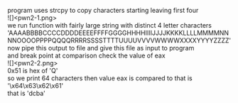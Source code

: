 program uses strcpy to copy characters starting leaving first four<br />
![]<pwn2-1.png><br />
we run function with fairly large string with distinct 4 letter characters <br /> 'AAAABBBBCCCCDDDDEEEEFFFFGGGGHHHHIIIIJJJJKKKKLLLLMMMMNNNNOOOOPPPPQQQQRRRRSSSSTTTTUUUUVVVVWWWWXXXXYYYYZZZZ' <br />
now pipe this output to file and give this file as input to program<br />
 and break point at comparison check the value of eax<br />
![]<pwn2-2.png><br />
0x51 is hex of 'Q'<br />
so we print 64 characters then value eax is compared to that is '\x64\x63\x62\x61'<br />
that is 'dcba'<br />


